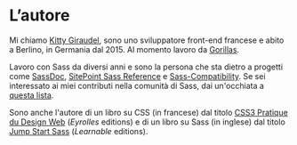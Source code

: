 
# L’autore

Mi chiamo [Kitty Giraudel](https://kittygiraudel.com), sono uno sviluppatore front-end francese e abito a Berlino, in Germania dal 2015. Al momento lavoro da [Gorillas](https://gorillas.io/).

Lavoro con Sass da diversi anni e sono la persona che sta dietro a progetti come [SassDoc](http://sassdoc.com), [SitePoint Sass Reference](https://sitepoint.com/sass-reference/) e [Sass-Compatibility](https://hugogiraudel.github.io/sass-compatibility/). Se sei interessato ai miei contributi nella comunità di Sass, dai un'occhiata a [questa lista](https://github.com/KittyGiraudel/awesome-sass).

Sono anche l'autore di un libro su CSS (in francese) dal titolo [CSS3 Pratique du Design Web](https://www.eyrolles.com/Informatique/Livre/css3-9782212678963/) (*Eyrolles* editions) e di un libro su Sass (in inglese) dal titolo [Jump Start Sass](https://learnable.com/books/jump-start-sass) (*Learnable* editions).
